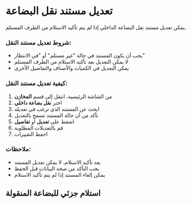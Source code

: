 # تعديل مستند نقل البضاعة
يمكن تعديل مستند نقل البضاعة الداخلي إذا لم يتم تأكيد الاستلام من الطرف المستلم.

### شروط تعديل مستند النقل:
- يجب أن يكون المستند في حالة "غير مستلم" أو "في الانتظار"
- لا يمكن التعديل بعد تأكيد الاستلام من الطرف المستلم
- يمكن التعديل في الكميات والأصناف والتفاصيل الأخرى

### كيفية تعديل مستند النقل:
1. من الشاشة الرئيسية، انتقل إلى قسم **المخازن**
2. اختر **نقل بضاعة داخلي**
3. ابحث عن المستند الذي ترغب في تعديله
4. تأكد من أن حالة المستند تسمح بالتعديل
5. اضغط على **تعديل** أو **تفاصيل**
6. قم بالتعديلات المطلوبة
7. احفظ التغييرات

### ملاحظات:
- بعد تأكيد الاستلام، لا يمكن تعديل المستند
- يجب التأكد من صحة البيانات قبل الحفظ
- يمكن إلغاء المستند إذا لم يتم تأكيد الاستلام

## استلام جزئي للبضاعة المنقولة
